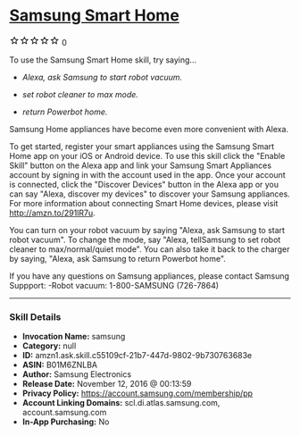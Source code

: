 # [Samsung Smart Home](http://alexa.amazon.com/#skills/amzn1.ask.skill.c55109cf-21b7-447d-9802-9b730763683e)
![0 stars](../../images/ic_star_border_black_18dp_1x.png)![0 stars](../../images/ic_star_border_black_18dp_1x.png)![0 stars](../../images/ic_star_border_black_18dp_1x.png)![0 stars](../../images/ic_star_border_black_18dp_1x.png)![0 stars](../../images/ic_star_border_black_18dp_1x.png) 0

To use the Samsung Smart Home skill, try saying...

* *Alexa, ask Samsung to start robot vacuum.*

* *set robot cleaner to max mode.*

* *return Powerbot home.*

Samsung Home appliances have become even more convenient with Alexa.

To get started, register your smart appliances using the Samsung Smart Home app on your iOS or Android device. To use this skill click the "Enable Skill" button on the Alexa app and link your Samsung Smart Appliances account by signing in with the account used in the app. Once your account is connected, click the "Discover Devices" button in the Alexa app or you can say "Alexa, discover my devices" to discover your Samsung appliances. 
For more information about connecting Smart Home devices, please visit http://amzn.to/291lR7u.

You can turn on your robot vacuum by saying "Alexa, ask Samsung to start robot vacuum".
To change the mode, say "Alexa, tellSamsung to set robot cleaner to max/normal/quiet mode".
You can also take it back to the charger by saying, "Alexa, ask Samsung to return Powerbot home".

If you have any questions on Samsung appliances, please contact Samsung Suppport:
-Robot vacuum: 1-800-SAMSUNG (726-7864)

***

### Skill Details

* **Invocation Name:** samsung
* **Category:** null
* **ID:** amzn1.ask.skill.c55109cf-21b7-447d-9802-9b730763683e
* **ASIN:** B01M6ZNLBA
* **Author:** Samsung Electronics
* **Release Date:** November 12, 2016 @ 00:13:59
* **Privacy Policy:** https://account.samsung.com/membership/pp
* **Account Linking Domains:** scl.di.atlas.samsung.com, account.samsung.com
* **In-App Purchasing:** No
